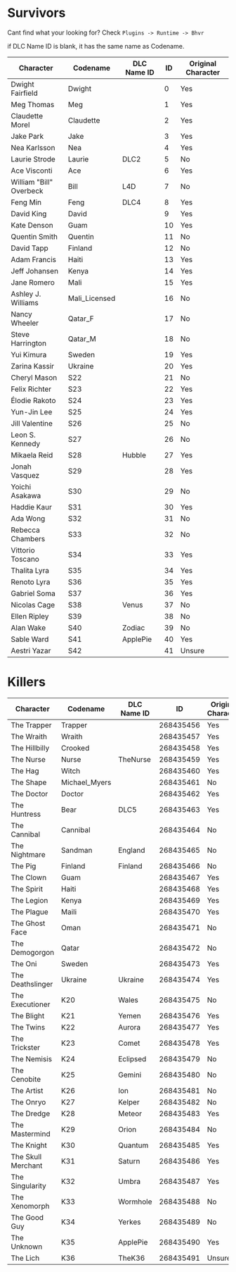 # Survivors

Cant find what your looking for? Check `Plugins -> Runtime -> Bhvr`

if DLC Name ID is blank, it has the same name as Codename.

| Character                | Codename     | DLC Name ID |     ID      | Original Character |
|--------------------------|--------------|-------------|-------------|--------------------|
| Dwight Fairfield         | Dwight       |             | 0           |Yes                 |
| Meg Thomas               | Meg          |             | 1           |Yes                 |
| Claudette Morel          | Claudette    |             | 2           |Yes                 |
| Jake Park                | Jake         |             | 3           |Yes                 |
| Nea Karlsson             | Nea          |             | 4           |Yes                 |
| Laurie Strode            | Laurie       | DLC2        | 5           |No                  |
| Ace Visconti             | Ace          |             | 6           |Yes                 |
| William "Bill" Overbeck  | Bill         | L4D         | 7           |No                  |
| Feng Min                 | Feng         | DLC4        | 8           |Yes                 |
| David King               | David        |             | 9           |Yes                 |
| Kate Denson              | Guam         |             | 10          |Yes                 |
| Quentin Smith            | Quentin      |             | 11          |No                  |
| David Tapp               | Finland      |             | 12          |No                  |
| Adam Francis             | Haiti        |             | 13          |Yes                 |
| Jeff Johansen            | Kenya        |             | 14          |Yes                 |
| Jane Romero              | Mali         |             | 15          |Yes                 |
| Ashley J. Williams       | Mali_Licensed|             | 16          |No                  |
| Nancy Wheeler            | Qatar_F      |             | 17          |No                  |
| Steve Harrington         | Qatar_M      |             | 18          |No                  |
| Yui Kimura               | Sweden       |             | 19          |Yes                 |
| Zarina Kassir            | Ukraine      |             | 20          |Yes                 |
| Cheryl Mason             | S22          |             | 21          |No                  |
| Felix Richter            | S23          |             | 22          |Yes                 |
| Élodie Rakoto            | S24          |             | 23          |Yes                 |
| Yun-Jin Lee              | S25          |             | 24          |Yes                 |
| Jill Valentine           | S26          |             | 25          |No                  |
| Leon S. Kennedy          | S27          |             | 26          |No                  |
| Mikaela Reid             | S28          | Hubble      | 27          |Yes                 |
| Jonah Vasquez            | S29          |             | 28          |Yes                 |
| Yoichi Asakawa           | S30          |             | 29          |No                  |
| Haddie Kaur              | S31          |             | 30          |Yes                 |
| Ada Wong                 | S32          |             | 31          |No                  |
| Rebecca Chambers         | S33          |             | 32          |No                  |
| Vittorio Toscano         | S34          |             | 33          |Yes                 |
| Thalita Lyra             | S35          |             | 34          |Yes                 |
| Renoto Lyra              | S36          |             | 35          |Yes                 |
| Gabriel Soma             | S37          |             | 36          |Yes                 |
| Nicolas Cage             | S38          | Venus       | 37          |No                  |
| Ellen Ripley             | S39          |             | 38          |No                  |
| Alan Wake                | S40          | Zodiac      | 39          |No                  |
| Sable Ward               | S41          | ApplePie    | 40          |Yes                 |
| Aestri Yazar             | S42          |             | 41          |Unsure              |

# Killers
  
| Character                | Codename     | DLC Name ID |     ID      | Original Character |
|--------------------------|--------------|-------------|-------------|--------------------|
| The Trapper              | Trapper      |             | 268435456   |Yes                 |
| The Wraith               | Wraith       |             | 268435457   |Yes                 |
| The Hillbilly            | Crooked      |             | 268435458   |Yes                 |
| The Nurse                | Nurse        | TheNurse    | 268435459   |Yes                 |
| The Hag                  | Witch        |             | 268435460   |Yes                 |
| The Shape                | Michael_Myers|             | 268435461   |No                  |
| The Doctor               | Doctor       |             | 268435462   |Yes                 |
| The Huntress             | Bear         | DLC5        | 268435463   |Yes                 |
| The Cannibal             | Cannibal     |             | 268435464   |No                  |
| The Nightmare            | Sandman      | England     | 268435465   |No                  |
| The Pig                  | Finland      | Finland     | 268435466   |No                  |
| The Clown                | Guam         |             | 268435467   |Yes                 |
| The Spirit               | Haiti        |             | 268435468   |Yes                 |
| The Legion               | Kenya        |             | 268435469   |Yes                 |
| The Plague               | Maili        |             | 268435470   |Yes                 |
| The Ghost Face           | Oman         |             | 268435471   |No                  |
| The Demogorgon           | Qatar        |             | 268435472   |No                  |
| The Oni                  | Sweden       |             | 268435473   |Yes                 |
| The Deathslinger         | Ukraine      | Ukraine     | 268435474   |Yes                 |
| The Executioner          | K20          | Wales       | 268435475   |No                  |
| The Blight               | K21          | Yemen       | 268435476   |Yes                 |
| The Twins                | K22          | Aurora      | 268435477   |Yes                 |
| The Trickster            | K23          | Comet       | 268435478   |Yes                 |
| The Nemisis              | K24          | Eclipsed    | 268435479   |No                  |
| The Cenobite             | K25          | Gemini      | 268435480   |No                  |
| The Artist               | K26          | Ion         | 268435481   |No                  |
| The Onryo                | K27          | Kelper      | 268435482   |No                  |
| The Dredge               | K28          | Meteor      | 268435483   |Yes                 |
| The Mastermind           | K29          | Orion       | 268435484   |No                  |
| The Knight               | K30          | Quantum     | 268435485   |Yes                 |
| The Skull Merchant       | K31          | Saturn      | 268435486   |Yes                 |
| The Singularity          | K32          | Umbra       | 268435487   |Yes                 |
| The Xenomorph            | K33          | Wormhole    | 268435488   |No                  |
| The Good Guy             | K34          | Yerkes      | 268435489   |No                  |
| The Unknown              | K35          | ApplePie    | 268435490   |Yes                 |
| The Lich                 | K36          | TheK36      | 268435491   |Unsure              |
